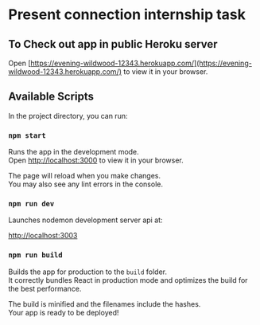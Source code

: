 # Present connection internship task

## To Check out app in public Heroku server

Open [https://evening-wildwood-12343.herokuapp.com/](https://evening-wildwood-12343.herokuapp.com/) to view it in your browser.

## Available Scripts

In the project directory, you can run:

### `npm start`

Runs the app in the development mode.\
Open [http://localhost:3000](http://localhost:3000) to view it in your browser.

The page will reload when you make changes.\
You may also see any lint errors in the console.

### `npm run dev`

Launches nodemon development server api at:

[http://localhost:3003](http://localhost:3003)

### `npm run build`

Builds the app for production to the `build` folder.\
It correctly bundles React in production mode and optimizes the build for the best performance.

The build is minified and the filenames include the hashes.\
Your app is ready to be deployed!

